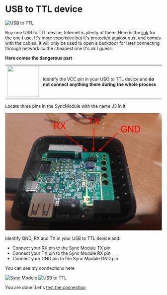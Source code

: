 # USB to TTL device

![USB to TTL](https://encrypted-tbn0.gstatic.com/images?q=tbn%3AANd9GcSf_r5Ou7ew-gL5mLn6-skFK9pBRMi02i3JJjeLUS7AF681WkNJc6hs9qinT6CexQtxuhymcOM&usqp=CAc)

Buy one USB to TTL device, Internet is plenty of them. Here is the [link](https://www.amazon.es/gp/product/B07BBPX8B8) for the one I use. It's more expensive but it's protected against dust and comes with the cables. It will only be used to open a backdoor for later connecting through network so the cheapest one it's ok I guess.

<b>Here comes the dangerous part</b>

<table>
<tr><td><img width="100" height="100" src="https://t3.ftcdn.net/jpg/01/91/66/02/240_F_191660228_OpUuyY7qnyUdUKVKrQfDRmNkPOKnky1z.jpg"></td><td>Identify the VCC pin in your USO to TTL device and <b>do not connect anything there during the whole process</td></tr>
</table>

Locate three pins in the SyncModule with the name J3 in it

![Pins](img/tutorial/IMG_20200426_224200_pins.jpg)

Identify GND, RX and TX in your USB to TTL device and:

* Connect your RX pin to the Sync Module TX pin
* Connect your TX pin to the Sync Module RX pin
* Connect your GND pin to the Sync Module GND pin

You can see my connections here

![Sync Module](img/tutorial/IMG_20200426_224135_1.jpg)
![USB to TTL](img/tutorial/IMG_20200426_225515_1.jpg)

You are done! Let's [test the connection](connect.md)
